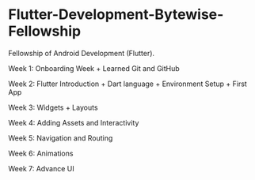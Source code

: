 # Flutter-Development-Bytewise-Fellowship

Fellowship of Android Development (Flutter).

Week 1: Onboarding Week + Learned Git and GitHub

Week 2: Flutter Introduction + Dart language + Environment Setup + First App

Week 3: Widgets + Layouts

Week 4: Adding Assets and Interactivity

Week 5: Navigation and Routing

Week 6: Animations

Week 7: Advance UI